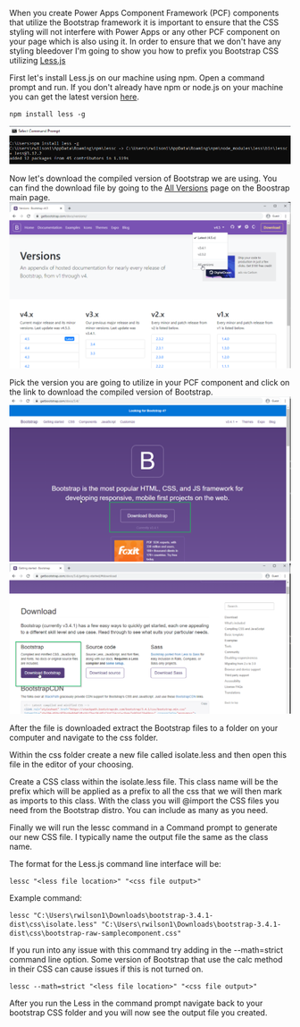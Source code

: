 When you create Power Apps Component Framework (PCF) components that utilize the Bootstrap framework it is important to ensure that the CSS styling will not interfere with Power Apps or any other PCF component on your page which is also using it.  In order to ensure that we don't have any styling bleedover I'm going to show you how to prefix you Bootstrap CSS utilizing  [Less.js](http://lesscss.org/#)

First let's install Less.js on our machine using npm. Open a command prompt and run.  If you don't already have npm or node.js on your machine you can get the latest version [here](https://nodejs.org/en/).
```
npm install less -g
```
![install less.js](https://github.com/rwilson504/Blogger/blob/master/Isolate-Boostrap-CSS-PCF/Less-Install-NPM.png?raw=true)

Now let's download the compiled version of Bootstrap we are using.  You can find the download file by going to the [All Versions](https://getbootstrap.com/docs/versions/) page on the Boostrap main page.
![All Version Bootstrap Page](https://github.com/rwilson504/Blogger/blob/master/Isolate-Boostrap-CSS-PCF/Bootstrap-All-Version.png?raw=true)

Pick the version you are going to utilize in your PCF component and click on the link to download the compiled version of Bootstrap.
![Download Version](https://github.com/rwilson504/Blogger/blob/master/Isolate-Boostrap-CSS-PCF/Bootstrap-Download-Distro.png?raw=true)
![Download compiled](https://github.com/rwilson504/Blogger/blob/master/Isolate-Boostrap-CSS-PCF/Bootstrap-Download-Compiled-Version.png?raw=true)

After the file is downloaded extract the Bootstrap files to a folder on your computer and navigate to the css folder.

Within the css folder create a new file called isolate.less and then open this file in the editor of your choosing.

Create a CSS class within the isolate.less file.  This class name will be the prefix which will be applied as a prefix to all the css that we will then mark as imports to this class.  With the class you will @import the CSS files you need from the Bootstrap distro. You can include as many as you need.

Finally we will run the lessc command in a Command prompt to generate our new CSS file.  I typically name the output file the same as the class name. 

The format for the Less.js command line interface will be:
```
lessc "<less file location>" "<css file output>"
```

Example command:
```
lessc "C:\Users\rwilson1\Downloads\bootstrap-3.4.1-dist\css\isolate.less" "C:\Users\rwilson1\Downloads\bootstrap-3.4.1-dist\css\bootstrap-raw-samplecomponent.css"
```

If you run into any issue with this command try adding in the --math=strict command line option.  Some version of Bootstrap that use the calc method in their CSS can cause issues if this is not turned on.

```
lessc --math=strict "<less file location>" "<css file output>"
```

After you run the Less in the command prompt navigate back to your bootstrap CSS folder and you will now see the output file you created.



<!--stackedit_data:
eyJoaXN0b3J5IjpbLTE0MzQxMjE0MzgsMTg4NzI4NjYxNyw0NT
YzOTg4MTksLTYyNDU0NjYyNCw1MDcxODUwMjFdfQ==
-->